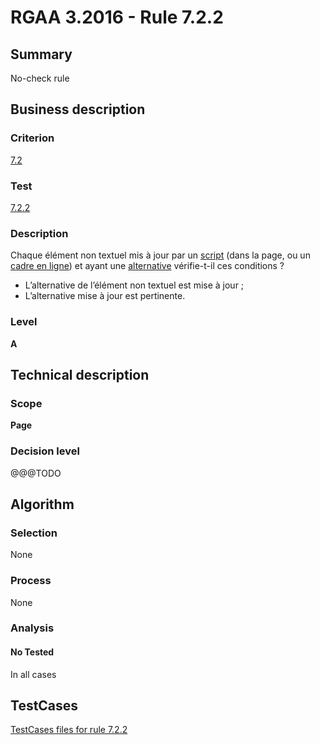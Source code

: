 # RGAA 3.2016 - Rule 7.2.2

## Summary
No-check rule


## Business description

### Criterion
[7.2](http://references.modernisation.gouv.fr/rgaa-accessibilite/criteres.html#crit-7-2)

### Test
[7.2.2](http://references.modernisation.gouv.fr/rgaa-accessibilite/criteres.html#test-7-2-2)

### Description
<div lang="fr">Chaque &#xE9;l&#xE9;ment non textuel mis &#xE0; jour par un <a href="http://references.modernisation.gouv.fr/rgaa-accessibilite/glossaire.html#script">script</a> (dans la page, ou un <a href="http://references.modernisation.gouv.fr/rgaa-accessibilite/glossaire.html#cadre-en-ligne">cadre en ligne</a>) et ayant une <a href="http://references.modernisation.gouv.fr/rgaa-accessibilite/glossaire.html#alternative--script">alternative</a> v&#xE9;rifie-t-il ces conditions&nbsp;? <ul><li>L&#x2019;alternative de l&#x2019;&#xE9;l&#xE9;ment non textuel est mise &#xE0; jour&nbsp;;</li> <li>L&#x2019;alternative mise &#xE0; jour est pertinente.</li> </ul></div>

### Level
**A**


## Technical description

### Scope
**Page**

### Decision level
@@@TODO


## Algorithm

### Selection
None

### Process
None

### Analysis

#### No Tested
In all cases


##  TestCases

[TestCases files for rule 7.2.2](https://github.com/Asqatasun/Asqatasun/tree/develop/rules/rules-rgaa3.2016/src/test/resources/testcases/rgaa32016/Rgaa32016Rule070202/)


